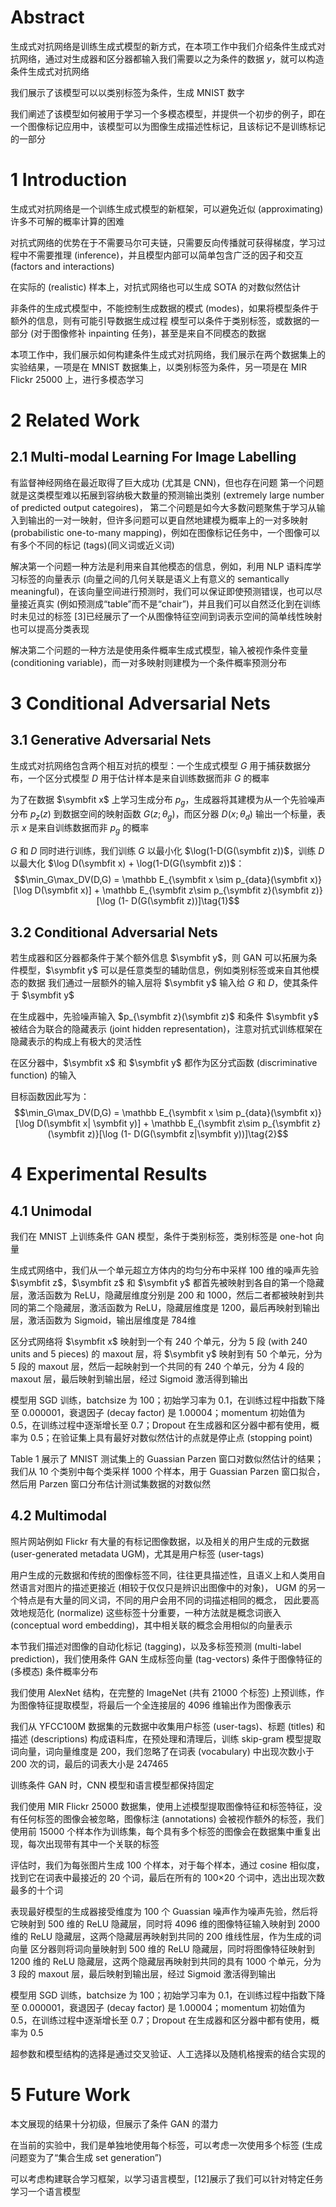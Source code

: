 # Abstract
生成式对抗网络是训练生成式模型的新方式，在本项工作中我们介绍条件生成式对抗网络，通过对生成器和区分器都输入我们需要以之为条件的数据 $y$，就可以构造条件生成式对抗网络

我们展示了该模型可以以类别标签为条件，生成 MNIST 数字

我们阐述了该模型如何被用于学习一个多模态模型，并提供一个初步的例子，即在一个图像标记应用中，该模型可以为图像生成描述性标记，且该标记不是训练标记的一部分
# 1 Introduction
生成式对抗网络是一个训练生成式模型的新框架，可以避免近似 (approximating) 许多不可解的概率计算的困难

对抗式网络的优势在于不需要马尔可夫链，只需要反向传播就可获得梯度，学习过程中不需要推理 (inference)，并且模型内部可以简单包含广泛的因子和交互 (factors and interactions)

在实际的 (realistic) 样本上，对抗式网络也可以生成 SOTA 的对数似然估计

非条件的生成式模型中，不能控制生成数据的模式 (modes)，如果将模型条件于额外的信息，则有可能引导数据生成过程
模型可以条件于类别标签，或数据的一部分 (对于图像修补 inpainting 任务)，甚至是来自不同模态的数据

本项工作中，我们展示如何构建条件生成式对抗网络，我们展示在两个数据集上的实验结果，一项是在 MNIST 数据集上，以类别标签为条件，另一项是在 MIR Flickr 25000 上，进行多模态学习
# 2 Related Work
## 2.1 Multi-modal Learning For Image Labelling
有监督神经网络在最近取得了巨大成功 (尤其是 CNN)，但也存在问题
第一个问题就是这类模型难以拓展到容纳极大数量的预测输出类别 (extremely large number of predicted output categoires)，
第二个问题是如今大多数问题聚焦于学习从输入到输出的一对一映射，但许多问题可以更自然地建模为概率上的一对多映射 (probabilistic one-to-many mapping)，例如在图像标记任务中，一个图像可以有多个不同的标记 (tags)(同义词或近义词)

解决第一个问题一种方法是利用来自其他模态的信息，例如，利用 NLP 语料库学习标签的向量表示 (向量之间的几何关联是语义上有意义的 semantically meaningful)，在该向量空间进行预测时，我们可以保证即使预测错误，也可以尽量接近真实 (例如预测成“table”而不是“chair”)，并且我们可以自然泛化到在训练时未见过的标签
[3]已经展示了一个从图像特征空间到词表示空间的简单线性映射也可以提高分类表现

解决第二个问题的一种方法是使用条件概率生成式模型，输入被视作条件变量 (conditioning variable)，而一对多映射则建模为一个条件概率预测分布
# 3 Conditional Adversarial Nets
## 3.1 Generative Adversarial Nets
生成式对抗网络包含两个相互对抗的模型：一个生成式模型 $G$ 用于捕获数据分布，一个区分式模型 $D$ 用于估计样本是来自训练数据而非 $G$ 的概率

为了在数据 $\symbfit x$ 上学习生成分布 $p_g$，生成器将其建模为从一个先验噪声分布 $p_z(z)$ 到数据空间的映射函数 $G(z;\theta_g)$，而区分器 $D(x;\theta_d)$ 输出一个标量，表示 $x$ 是来自训练数据而非 $p_g$ 的概率

$G$ 和 $D$ 同时进行训练，我们训练 $G$ 以最小化 $\log(1-D(G(\symbfit z))$，训练 $D$ 以最大化 $\log D(\symbfit x) + \log(1-D(G(\symbfit z))$：
$$\min_G\max_DV(D,G) = \mathbb E_{\symbfit x \sim p_{data}(\symbfit x)}[\log D(\symbfit x)] + \mathbb E_{\symbfit z\sim p_{\symbfit z}(\symbfit z)}[\log (1- D(G(\symbfit z))]\tag{1}$$
## 3.2 Conditional Adversarial Nets
若生成器和区分器都条件于某个额外信息 $\symbfit y$，则 GAN 可以拓展为条件模型，$\symbfit y$ 可以是任意类型的辅助信息，例如类别标签或来自其他模态的数据
我们通过一层额外的输入层将 $\symbfit y$ 输入给 $G$ 和 $D$，使其条件于 $\symbfit y$

在生成器中，先验噪声输入 $p_{\symbfit z}(\symbfit z)$ 和条件 $\symbfit y$ 被结合为联合的隐藏表示 (joint hidden representation)，注意对抗式训练框架在隐藏表示的构成上有极大的灵活性

在区分器中，$\symbfit x$ 和 $\symbfit y$ 都作为区分式函数 (discriminative function) 的输入

目标函数因此写为：
$$\min_G\max_DV(D,G) = \mathbb E_{\symbfit x \sim p_{data}(\symbfit x)}[\log D(\symbfit x| \symbfit y)] + \mathbb E_{\symbfit z\sim p_{\symbfit z}(\symbfit z)}[\log (1- D(G(\symbfit z|\symbfit y))]\tag{2}$$
# 4 Experimental Results
## 4.1 Unimodal
我们在 MNIST 上训练条件 GAN 模型，条件于类别标签，类别标签是 one-hot 向量

生成式网络中，我们从一个单元超立方体内的均匀分布中采样 100 维的噪声先验 $\symbfit z$，$\symbfit z$ 和 $\symbfit y$ 都首先被映射到各自的第一个隐藏层，激活函数为 ReLU，隐藏层维度分别是 200 和 1000，然后二者都被映射到共同的第二个隐藏层，激活函数为 ReLU，隐藏层维度是 1200，最后再映射到输出层，激活函数为 Sigmoid，输出层维度是 784维

区分式网络将 $\symbfit x$ 映射到一个有 240 个单元，分为 5 段 (with 240 units and 5 pieces) 的 maxout 层，将 $\symbfit y$ 映射到有 50 个单元，分为 5 段的 maxout 层，然后一起映射到一个共同的有 240 个单元，分为 4 段的 maxout 层，最后映射到输出层，经过 Sigmoid 激活得到输出

模型用 SGD 训练，batchsize 为 100；初始学习率为 0.1，在训练过程中指数下降至 0.000001，衰退因子 (decay factor) 是 1.00004；momentum 初始值为 0.5，在训练过程中逐渐增长至 0.7；Dropout 在生成器和区分器中都有使用，概率为 0.5；在验证集上具有最好对数似然估计的点就是停止点 (stopping point)

Table 1 展示了 MNIST 测试集上的 Guassian Parzen 窗口对数似然估计的结果；我们从 10 个类别中每个类采样 1000 个样本，用于 Guassian Parzen 窗口拟合，然后用 Parzen 窗口分布估计测试集数据的对数似然
## 4.2 Multimodal
照片网站例如 Flickr 有大量的有标记图像数据，以及相关的用户生成的元数据 (user-generated metadata UGM)，尤其是用户标签 (user-tags)

用户生成的元数据和传统的图像标签不同，往往更具描述性，且语义上和人类用自然语言对图片的描述更接近 (相较于仅仅只是辨识出图像中的对象)，
UGM 的另一个特点是有大量的同义词，不同的用户会用不同的词描述相同的概念，
因此要高效地规范化 (normalize) 这些标签十分重要，一种方法就是概念词嵌入 (conceptual word embedding)，其中相关联的概念会用相似的向量表示

本节我们描述对图像的自动化标记 (tagging)，以及多标签预测 (multi-label prediction)，我们使用条件 GAN 生成标签向量 (tag-vectors) 条件于图像特征的 (多模态) 条件概率分布

我们使用 AlexNet 结构，在完整的 ImageNet (共有 21000 个标签) 上预训练，作为图像特征提取模型，将最后一个全连接层的 4096 维输出作为图像表示

我们从 YFCC100M 数据集的元数据中收集用户标签 (user-tags)、标题 (titles) 和描述 (descriptions) 构成语料库，在预处理和清理后，训练 skip-gram 模型提取词向量，词向量维度是 200，我们忽略了在词表 (vocabulary) 中出现次数小于 200 次的词，最后的词表大小是 247465

训练条件 GAN 时，CNN 模型和语言模型都保持固定

我们使用 MIR Flickr 25000 数据集，使用上述模型提取图像特征和标签特征，没有任何标签的图像会被忽略，图像标注 (annotations) 会被视作额外的标签，我们使用前 15000 个样本作为训练集，每个具有多个标签的图像会在数据集中重复出现，每次出现带有其中一个关联的标签

评估时，我们为每张图片生成 100 个样本，对于每个样本，通过 cosine 相似度，找到它在词表中最接近的 20 个词，最后在所有的 100×20 个词中，选出出现次数最多的十个词

表现最好模型的生成器接受维度为 100 个 Guassian 噪声作为噪声先验，然后将它映射到 500 维的 ReLU 隐藏层，同时将 4096 维的图像特征输入映射到 2000 维的 ReLU 隐藏层，这两个隐藏层再映射到共同的 200 维线性层，作为生成的词向量
区分器则将词向量映射到 500 维的 ReLU 隐藏层，同时将图像特征映射到 1200 维的 ReLU 隐藏层，这两个隐藏层再映射到共同的具有 1000 个单元，分为 3 段的 maxout 层，最后映射到输出层，经过 Sigmoid 激活得到输出

模型用 SGD 训练，batchsize 为 100；初始学习率为 0.1，在训练过程中指数下降至 0.000001，衰退因子 (decay factor) 是 1.00004；momentum 初始值为 0.5，在训练过程中逐渐增长至 0.7；Dropout 在生成器和区分器中都有使用，概率为 0.5

超参数和模型结构的选择是通过交叉验证、人工选择以及随机格搜索的结合实现的
# 5 Future Work
本文展现的结果十分初级，但展示了条件 GAN 的潜力

在当前的实验中，我们是单独地使用每个标签，可以考虑一次使用多个标签 (生成问题变为了“集合生成 set generation”)

可以考虑构建联合学习框架，以学习语言模型，[12]展示了我们可以针对特定任务学习一个语言模型